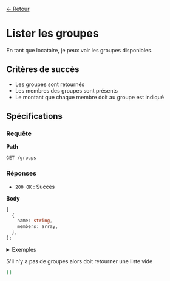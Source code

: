 [← Retour](../README.md)

# Lister les groupes

En tant que locataire, je peux voir les groupes disponibles.

## Critères de succès

- Les groupes sont retournés
- Les membres des groupes sont présents
- Le montant que chaque membre doit au groupe est indiqué

## Spécifications

### Requête

**Path**

`GET /groups`

### Réponses

- `200 OK` : Succès

**Body**

```ts
[
  {
    name: string,
    members: array,
  },
];
```

  <details>
  <summary>Exemples</summary>

```json
[
  {
    "name": "The-office",
    "members": []
  },
  {
    "name": "The-Avengers"
    "members": []
  }
]
```

</details>

S'il n'y a pas de groupes alors doit retourner une liste vide

```json
[]
```
